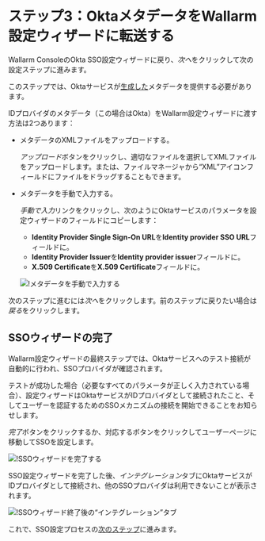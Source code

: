 # ステップ3：OktaメタデータをWallarm設定ウィザードに転送する

[img-transfer-metadata-manually]:   ../../../../images/admin-guides/configuration-guides/sso/okta/transfer-metadata-manually.png
[img-sp-wizard-finish]:             ../../../../images/admin-guides/configuration-guides/sso/okta/sp-wizard-finish.png
[img-integration-tab]:              ../../../../images/admin-guides/configuration-guides/sso/okta/integration-tab.png

[doc-allow-access-to-wl]:           allow-access-to-wl.md

[link-metadata]:                    setup-idp.md#downloading-metadata

Wallarm ConsoleのOkta SSO設定ウィザードに戻り、*次へ*をクリックして次の設定ステップに進みます。

このステップでは、Oktaサービスが[生成した][link-metadata]メタデータを提供する必要があります。

IDプロバイダのメタデータ（この場合はOkta）をWallarm設定ウィザードに渡す方法は2つあります：
* メタデータのXMLファイルをアップロードする。

    *アップロード*ボタンをクリックし、適切なファイルを選択してXMLファイルをアップロードします。または、ファイルマネージャから“XML”アイコンフィールドにファイルをドラッグすることもできます。

* メタデータを手動で入力する。

    *手動で入力*リンクをクリックし、次のようにOktaサービスのパラメータを設定ウィザードのフィールドにコピーします：
    
    *   **Identity Provider Single Sign‑On URL**を**Identity provider SSO URL**フィールドに。
    *   **Identity Provider Issuer**を**Identity provider issuer**フィールドに。
    *   **X.509 Certificate**を**X.509 Certificate**フィールドに。
    
    ![!メタデータを手動で入力する][img-transfer-metadata-manually]
    
次のステップに進むには*次へ*をクリックします。前のステップに戻りたい場合は*戻る*をクリックします。

##  SSOウィザードの完了

Wallarm設定ウィザードの最終ステップでは、Oktaサービスへのテスト接続が自動的に行われ、SSOプロバイダが確認されます。

テストが成功した場合（必要なすべてのパラメータが正しく入力されている場合）、設定ウィザードはOktaサービスがIDプロバイダとして接続されたこと、そしてユーザーを認証するためのSSOメカニズムの接続を開始できることをお知らせします。

*完了*ボタンをクリックするか、対応するボタンをクリックしてユーザーページに移動してSSOを設定します。

![!SSOウィザードを完了する][img-sp-wizard-finish]

SSO設定ウィザードを完了した後、*インテグレーション*タブにOktaサービスがIDプロバイダとして接続され、他のSSOプロバイダは利用できないことが表示されます。

![!SSOウィザード終了後の“インテグレーション”タブ][img-integration-tab]

これで、SSO設定プロセスの[次のステップ][doc-allow-access-to-wl]に進みます。